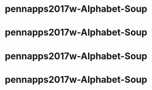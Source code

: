 # pennapps2017w-Alphabet-Soup
# pennapps2017w-Alphabet-Soup
# pennapps2017w-Alphabet-Soup
# pennapps2017w-Alphabet-Soup
